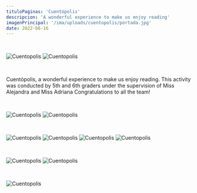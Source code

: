 ```yaml
---
tituloPaginas: 'Cuentópolis'
descripcion: 'A wonderful experience to make us enjoy reading'
imagenPrincipal: '/ima/uploads/cuentopolis/portada.jpg'
date: 2022-06-16
---
```


<br>

![Cuentopolis](/ima/uploads/cuentopolis/cuentopolis-1.jpg)
![Cuentopolis](/ima/uploads/cuentopolis/cuentopolis-2.jpg)

<br>

Cuentópolis, a wonderful experience to make us enjoy reading.  This activity was conducted by 5th and 6th graders under the supervision of Miss Alejandra and Miss Adriana  Congratulations to all the team!

<br>

![Cuentopolis](/ima/uploads/cuentopolis/cuentopolis-3.jpg)
![Cuentopolis](/ima/uploads/cuentopolis/cuentopolis-4.jpg)

<br>

![Cuentopolis](/ima/uploads/cuentopolis/cuentopolis-extra-1.jpg)
![Cuentopolis](/ima/uploads/cuentopolis/cuentopolis-extra-2.jpg)
![Cuentopolis](/ima/uploads/cuentopolis/cuentopolis-extra-4.jpg)
![Cuentopolis](/ima/uploads/cuentopolis/cuentopolis-extra-5.jpg)

<br>

![Cuentopolis](/ima/uploads/cuentopolis/cuentopolis-extra-3.jpg)
![Cuentopolis](/ima/uploads/cuentopolis/cuentopolis-extra-6.jpg)

<br>

![Cuentopolis](/ima/uploads/cuentopolis/cuentopolis-extra-7.jpg)

